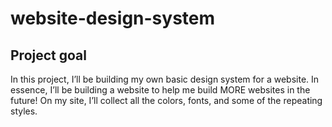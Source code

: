 # website-design-system
## Project goal
In this project, I’ll be building my own basic design system for a website. In essence, I’ll be building a website to help me build MORE websites in the future! On my site, I’ll collect all the colors, fonts, and some of the repeating styles.
